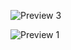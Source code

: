 ![Preview 3](https://github.com/akkushwah/Keep_Note_Clone/assets/114887339/0d37ea90-a962-4aae-beea-a254259e1fe2)

![Preview 1](https://github.com/akkushwah/Keep_Note_Clone/assets/114887339/c0d1e59c-c27f-498a-a510-5c1d844ff467)

